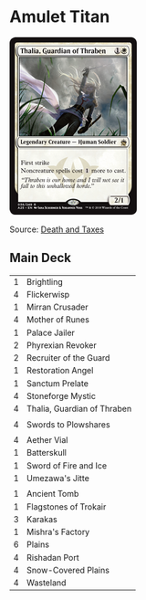 # Amulet Titan #

![Thalia, Guardian of Thraben](../../images/Thalia%2C%20Guardian%20of%20Thraben.jpg)

Source: [Death and Taxes](https://www.mtggoldfish.com/deck/2731630#paper)

## Main Deck ##
|   |   |
|---|-----
| 1 | Brightling
| 4 | Flickerwisp
| 1 | Mirran Crusader
| 4 | Mother of Runes
| 1 | Palace Jailer
| 2 | Phyrexian Revoker
| 2 | Recruiter of the Guard
| 1 | Restoration Angel
| 1 | Sanctum Prelate
| 4 | Stoneforge Mystic
| 4 | Thalia, Guardian of Thraben
|   |   |
| 4 | Swords to Plowshares
|   |   |
| 4 | Aether Vial
| 1 | Batterskull
| 1 | Sword of Fire and Ice
| 1 | Umezawa's Jitte
|   |   |
| 1 | Ancient Tomb
| 1 | Flagstones of Trokair
| 3 | Karakas
| 1 | Mishra's Factory
| 6 | Plains
| 4 | Rishadan Port
| 4 | Snow-Covered Plains
| 4 | Wasteland
